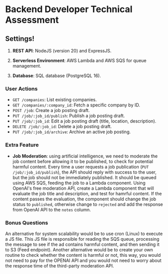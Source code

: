 # Backend Developer Technical Assessment

## Settings!

1. **REST API**: NodeJS (version 20) and ExpressJS.

2. **Serverless Environment**: AWS Lambda and AWS SQS for queue management.

3. **Database**: SQL database (PostgreSQL 16).

### User Actions

- `GET /companies`: List existing companies.
- `GET /companies/:company_id`: Fetch a specific company by ID.
- `POST /job`: Create a job posting draft.
- `PUT /job/:job_id/publish`: Publish a job posting draft.
- `PUT /job/:job_id`: Edit a job posting draft (title, location, description).
- `DELETE /job/:job_id`: Delete a job posting draft.
- `PUT /job/:job_id/archive`: Archive an active job posting.

### Extra Feature

- **Job Moderation**: using artificial intelligence, we need to moderate the job content before allowing it to be published, to check for potential harmful content.
Every time a user requests a job publication (`PUT /job/:job_id/publish`), the API should reply with success to the user, but the job should not be immediately published. It should be queued using AWS SQS, feeding the job to a Lambda component.
Using OpenAI's free moderation API, create a Lambda component that will evaluate the job title and description, and test for hamrful content. If the content passes the evaluation, the component should change the job status to `published`, otherwise change to `rejected` and add the response from OpenAI API to the `notes` column.

### Bonus Questions

An alternative for system scalability would be to use cron (Linux) to execute a JS file.
This JS file is responsible for reading the SQS queue, processing the message to see if the ad contains harmful content, and then sending it to S3 (Feed endpoint).
Another alternative would be to create your own routine to check whether the content is harmful or not, this way, you would not need to pay for the OPENAI API and you would not need to worry about the response time of the third-party moderation API.
